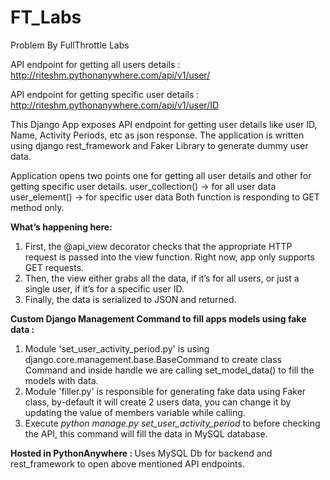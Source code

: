 # FT_Labs
Problem By FullThrottle Labs


API endpoint for getting all users details : http://riteshm.pythonanywhere.com/api/v1/user/

API endpoint for getting specific user details : http://riteshm.pythonanywhere.com/api/v1/user/ID

This Django App exposes API endpoint for getting user details like user ID, Name, Activity Periods, etc as json response. The application is written using django rest_framework and Faker Library to generate dummy user data.

Application opens two points one for getting all user details and other for getting specific user details.
  user_collection() -> for all user data
  user_element() -> for specific user data
Both function is responding to GET method only.


<b>What’s happening here:</b><br/>
<ol>
  <li>
  First, the @api_view decorator checks that the appropriate HTTP request is passed into the view function. Right now, app only supports GET requests.
  </li>
  <li>
  Then, the view either grabs all the data, if it’s for all users, or just a single user, if it’s for a specific user ID.
  </li>
  <li>
    Finally, the data is serialized to JSON and returned.
  </li>
  </ol>
  
  <b>Custom Django Management Command to fill apps models using fake data : </b>
  <ol>
  <li>
    Module 'set_user_activity_period.py' is using django.core.management.base.BaseCommand to create class Command and inside handle we are calling set_model_data() to fill the models with data.
  </li>
  <li>
  Module 'filler.py' is responsible for generating fake data using Faker class, by-default it will create 2 users data, you can change it by updating the value of members variable while calling.
  </li>
  <li>
    Execute <i>python manage.py set_user_activity_period</i> to before checking the API, this command will fill the data in MySQL database.
  </li>
  </ol>
  
  <b>Hosted in PythonAnywhere : </b>
  Uses MySQL Db for backend and rest_framework to open above mentioned API endpoints.

